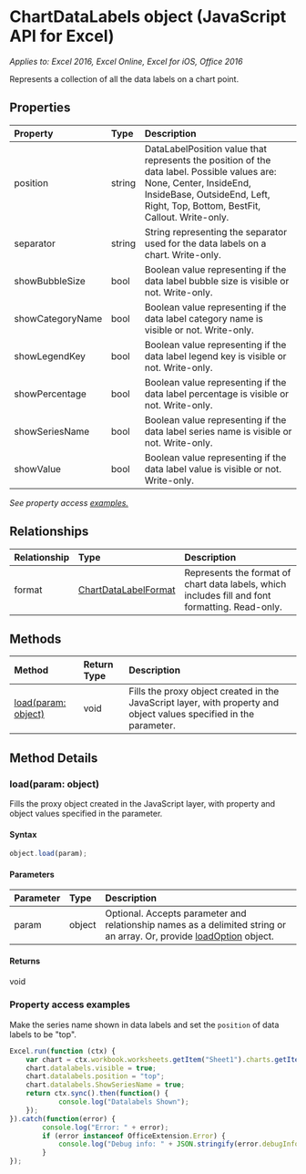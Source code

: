 # ChartDataLabels object (JavaScript API for Excel)

_Applies to: Excel 2016, Excel Online, Excel for iOS, Office 2016_

Represents a collection of all the data labels on a chart point.

## Properties

| Property	   | Type	|Description
|:---------------|:--------|:----------|
|position|string|DataLabelPosition value that represents the position of the data label. Possible values are: None, Center, InsideEnd, InsideBase, OutsideEnd, Left, Right, Top, Bottom, BestFit, Callout. Write-only.|
|separator|string|String representing the separator used for the data labels on a chart. Write-only.|
|showBubbleSize|bool|Boolean value representing if the data label bubble size is visible or not. Write-only.|
|showCategoryName|bool|Boolean value representing if the data label category name is visible or not. Write-only.|
|showLegendKey|bool|Boolean value representing if the data label legend key is visible or not. Write-only.|
|showPercentage|bool|Boolean value representing if the data label percentage is visible or not. Write-only.|
|showSeriesName|bool|Boolean value representing if the data label series name is visible or not. Write-only.|
|showValue|bool|Boolean value representing if the data label value is visible or not. Write-only.|

_See property access [examples.](#property-access-examples)_

## Relationships
| Relationship | Type	|Description|
|:---------------|:--------|:----------|
|format|[ChartDataLabelFormat](chartdatalabelformat.md)|Represents the format of chart data labels, which includes fill and font formatting. Read-only.|

## Methods

| Method		   | Return Type	|Description|
|:---------------|:--------|:----------|
|[load(param: object)](#loadparam-object)|void|Fills the proxy object created in the JavaScript layer, with property and object values specified in the parameter.|

## Method Details


### load(param: object)
Fills the proxy object created in the JavaScript layer, with property and object values specified in the parameter.

#### Syntax
```js
object.load(param);
```

#### Parameters
| Parameter	   | Type	|Description|
|:---------------|:--------|:----------|
|param|object|Optional. Accepts parameter and relationship names as a delimited string or an array. Or, provide [loadOption](loadoption.md) object.|

#### Returns
void
### Property access examples

Make the series name shown in data labels and set the `position` of data labels to be "top".

```js
Excel.run(function (ctx) { 
	var chart = ctx.workbook.worksheets.getItem("Sheet1").charts.getItem("Chart1");	
	chart.datalabels.visible = true;
	chart.datalabels.position = "top";
	chart.datalabels.ShowSeriesName = true;
	return ctx.sync().then(function() {
			console.log("Datalabels Shown");
	});
}).catch(function(error) {
		console.log("Error: " + error);
		if (error instanceof OfficeExtension.Error) {
			console.log("Debug info: " + JSON.stringify(error.debugInfo));
		}
});
```
